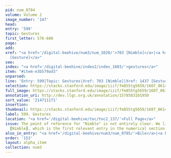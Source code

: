 ```yaml
---
pid: num_0784
volume: Volume 2
image_number: '147'
head:
entry: '599'
topic: Gestures
first_letter: 576-600
page:
add:
xref: "<a href='/digital-beehive/num3/num_1020/'>703 [Nimble]</a>|<a href='/digital-beehive/num6/num_2096/'>1437
  [Gesture]</a>"
see:
index: "<a href='/digital-beehive/index2/index_1603/'>gestures</a>"
item: "#item-e3b579ad3"
unparsed:
line: 'Entry: 599|Topic: Gestures|Xref: 703 [Nimble]|Xref: 1437 [Gesture]|Index: gestures|#item-e3b579ad3'
selection: https://stacks.stanford.edu/image/iiif/fm855tg5659/1607_0614/360,1171,2998,454/full/0/default.jpg
full_image: https://stacks.stanford.edu/image/iiif/fm855tg5659/1607_0614/full/full/0/default.jpg
annotation_uri: http://dev.llgc.org.uk/annotation/1578583101950
sort_value: '214711171'
insertion:
thumbnail: https://stacks.stanford.edu/image/iiif/fm855tg5659/1607_0614/360,1171,600,180/250,/0/default.jpg
label: 599. Gestures
location: "<a href='/digital-beehive/toc/toc2_137/'>Full Page</a>"
issue: The point of reference for "Nimble" is not entirely clear. We linked to 703
  [Nimble], which is the first relevant entry in the numerical section of the Alvearium.
also_in_entry: "<a href='/digital-beehive/num3/num_0785/'>Bile</a>|<a href='/digital-beehive/num3/num_0786/'>Giddiness</a>"
order: '153'
layout: alpha_item
collection: num3
---
```

